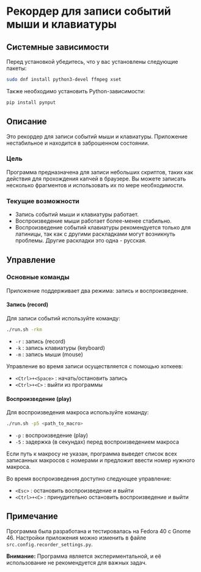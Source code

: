 # Рекордер для записи событий мыши и клавиатуры

## Системные зависимости

Перед установкой убедитесь, что у вас установлены следующие пакеты:

```bash
sudo dnf install python3-devel ffmpeg xset
```

Также необходимо установить Python-зависимости:

```bash
pip install pynput
```

## Описание

Это рекордер для записи событий мыши и клавиатуры. Приложение нестабильное и находится в
заброшенном состоянии.

### Цель

Программа предназначена для записи небольших скриптов, таких как действия для прохождения
капчей в браузере. Вы можете записать несколько фрагментов и использовать их по мере
необходимости.

### Текущие возможности

- Запись событий мыши и клавиатуры работает.
- Воспроизведение мыши работает более-менее стабильно.
- Воспроизведение событий клавиатуры рекомендуется только для латиницы, так как с другими
  раскладками могут возникнуть проблемы. Другие раскладки это одна - русская.

## Управление

### Основные команды

Приложение поддерживает два режима: запись и воспроизведение.

#### Запись (record)

Для записи событий используйте команду:

```bash
./run.sh -rkm
```

- `-r` : запись (record)
- `-k` : запись клавиатуры (keyboard)
- `-m` : запись мыши (mouse)

Управление во время записи осуществляется с помощью хоткеев:

- `<Ctrl>+<Space>` : начать/остановить запись
- `<Ctrl>+<C>` : выйти из программы

#### Воспроизведение (play)

Для воспроизведения макроса используйте команду:

```bash
./run.sh -p5 <path_to_macro>
```

- `-p` : воспроизведение (play)
- `-5` : задержка (в секундах) перед воспроизведением макроса

Если путь к макросу не указан, программа выведет список всех записанных макросов с
номерами и предложит ввести номер нужного макроса.

Во время воспроизведения доступно следующее управление:

- `<Esc>` : остановить воспроизведение и выйти
- `<Ctrl>+<C>` : принудительно остановить воспроизведение и выйти

## Примечание

Программа была разработана и тестировалась на Fedora 40 с Gnome 46. Настройки приложения
можно изменить в файле `src.config.recorder_settings.py`.

**Внимание:** Программа является экспериментальной, и её использование не рекомендуется
для важных задач.